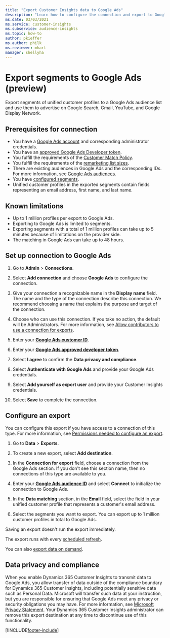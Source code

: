 ```yaml
---
title: "Export Customer Insights data to Google Ads"
description: "Learn how to configure the connection and export to Google Ads."
ms.date: 03/03/2021
ms.service: customer-insights
ms.subservice: audience-insights
ms.topic: how-to
author: pkieffer
ms.author: philk
ms.reviewer: mhart
manager: shellyha
---
```


# Export segments to Google Ads (preview)

Export segments of unified customer profiles to a Google Ads audience list and use them to advertise on Google Search, Gmail, YouTube, and Google Display Network. 

## Prerequisites for connection

-	You have a [Google Ads account](https://ads.google.com/) and corresponding administrator credentials.
-	You have an [approved Google Ads Developer token](https://developers.google.com/google-ads/api/docs/first-call/dev-token). 
-	You fulfill the requirements of the [Customer Match Policy](https://support.google.com/adspolicy/answer/6299717).
-	You fulfill the requirements of the [remarketing list sizes](https://support.google.com/google-ads/answer/7558048).
-	There are existing audiences in Google Ads and the corresponding IDs. For more information, see [Google Ads audiences](https://support.google.com/google-ads/answer/7558048?hl=en#:~:text=Audience%20lists%20is%20a%20section,Display%20Network%20through%20remarketing%20campaigns.).
-	You have [configured segments](segments.md).
-	Unified customer profiles in the exported segments contain fields representing an email address, first name, and last name.

## Known limitations

- Up to 1 million profiles per export to Google Ads.
- Exporting to Google Ads is limited to segments.
- Exporting segments with a total of 1 million profiles can take up to 5 minutes because of limitations on the provider side. 
- The matching in Google Ads can take up to 48 hours.

## Set up connection to Google Ads

1. Go to **Admin** > **Connections**.

1. Select **Add connection** and choose **Google Ads** to configure the connection.

1. Give your connection a recognizable name in the **Display name** field. The name and the type of the connection describe this connection. We recommend choosing a name that explains the purpose and target of the connection.

1. Choose who can use this connection. If you take no action, the default will be Administrators. For more information, see [Allow contributors to use a connection for exports](connections.md#allow-contributors-to-use-a-connection-for-exports).

1. Enter your **[Google Ads customer ID](https://support.google.com/google-ads/answer/1704344)**.

1. Enter your **[Google Ads approved developer token](https://developers.google.com/google-ads/api/docs/first-call/dev-token)**.

1. Select **I agree** to confirm the **Data privacy and compliance**.

1. Select **Authenticate with Google Ads** and provide your Google Ads credentials.

1. Select **Add yourself as export user** and provide your Customer Insights credentials.

1. Select **Save** to complete the connection. 

## Configure an export

You can configure this export if you have access to a connection of this type. For more information, see [Permissions needed to configure an export](export-destinations.md#set-up-a-new-export).

1. Go to **Data** > **Exports**.

1. To create a new export, select **Add destination**.

1. In the **Connection for export** field, choose a connection from the Google Ads section. If you don't see this section name, then no connections of this type are available to you.

1. Enter your **[Google Ads audience ID](https://support.google.com/google-ads/answer/7558048?hl=en#:~:text=Audience%20lists%20is%20a%20section,Display%20Network%20through%20remarketing%20campaigns.)** and select **Connect** to initialize the connection to Google Ads.

1. In the **Data matching** section, in the **Email** field, select the field in your unified customer profile that represents a customer's email address.

1. Select the segments you want to export. You can export up to 1 million customer profiles in total to Google Ads.

Saving an export doesn't run the export immediately.

The export runs with every [scheduled refresh](system.md#schedule-tab). 

You can also [export data on demand](export-destinations.md#run-exports-on-demand). 

## Data privacy and compliance

When you enable Dynamics 365 Customer Insights to transmit data to Google Ads, you allow transfer of data outside of the compliance boundary for Dynamics 365 Customer Insights, including potentially sensitive data such as Personal Data. Microsoft will transfer such data at your instruction, but you are responsible for ensuring that Google Ads meet any privacy or security obligations you may have. For more information, see [Microsoft Privacy Statement](https://go.microsoft.com/fwlink/?linkid=396732).
Your Dynamics 365 Customer Insights administrator can remove this export destination at any time to discontinue use of this functionality.


[!INCLUDE[footer-include](../includes/footer-banner.md)]
